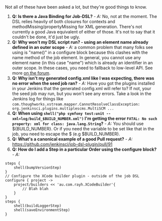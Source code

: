 Not all of these have been asked a lot, but they're good things to know.

1. **Q: Is there a Java Binding for Job-DSL?** - _A:_ No, not at the moment. The DSL relies heavily of both closures for contexts  and methodMissing/propertyMissing for XML generation. There's not currently a good Java equivalent of either of those. It's not to say that it couldn't be done, it'd just be ugly.
1. **Q: Why won't my DSL script run? - using an element name already defined in an outer scope** - _A:_ a common problem that many folks see using is "name()" in a configure block because this clashes with the name method of the job element. In general, you cannot use any element name (in this case "name") which is already an identifier in an outer scope. In these cases, you need to fallback to low-level API. See more [on the forum](https://groups.google.com/forum/#!msg/job-dsl-plugin/ljdB2BMEEz8/AUIXcbreknIJ). 
1. **Q: Why isn't my generated config.xml like I was expecting, there was no error when the seed job ran?** - _A:_ Have you got the plugins installed in your Jenkins that the generated config.xml will refer to? If not, your the seed job may run, but you won't see any errors.  Take a look in the Jenkins log for things like `com.thoughworks.xstream.mapper.CannotResolveClassException: org.jenkinsci.plugins.multiplescms.MultiSCM ...`
1. **Q: When using `shell("php symfony test:unit --xml=log/build_$BUILD_NUMBER.xml")` I'm getting the error `FATAL: No such property: xml for class: java.lang.String`?** - _A:_ You should use ${BUILD_NUMBER}. Or if you need the variable to be set like that in the job, you need to escape the $ (e.g \$BUILD_NUMBER).
1. **Q: What's a canonical example of a good Pull request?** - _A:_ https://github.com/jenkinsci/job-dsl-plugin/pull/91
1. **Q: How do I add a Step in a particular Order using the configure block?** - _A:_ 
```
steps {
    shell(bumpVersionStep)
}				
// Configure the XCode builder plugin - outside of the job DSL
configure { project ->	
    project/builders << 'au.com.rayh.XCodeBuilder'{
        // Blah blah
    }
}
steps {
    shell(buildLoggerStep)
    shell(saveEnvironmentStep)
}
```
